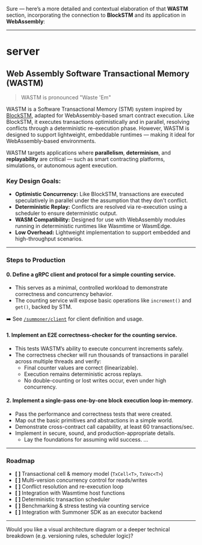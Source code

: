 Sure — here’s a more detailed and contextual elaboration of that **WASTM** section, incorporating the connection to **BlockSTM** and its application in **WebAssembly**:

---

# server  
## Web Assembly Software Transactional Memory (WASTM)  
> WASTM is pronounced "Waste 'Em"

WASTM is a Software Transactional Memory (STM) system inspired by [BlockSTM](https://arxiv.org/abs/2203.06871), adapted for WebAssembly-based smart contract execution. Like BlockSTM, it executes transactions optimistically and in parallel, resolving conflicts through a deterministic re-execution phase. However, WASTM is designed to support lightweight, embeddable runtimes — making it ideal for WebAssembly-based environments.

WASTM targets applications where **parallelism**, **determinism**, and **replayability** are critical — such as smart contracting platforms, simulations, or autonomous agent execution.

### Key Design Goals:
- **Optimistic Concurrency:** Like BlockSTM, transactions are executed speculatively in parallel under the assumption that they don't conflict.
- **Deterministic Replay:** Conflicts are resolved via re-execution using a scheduler to ensure deterministic output.
- **WASM Compatibility:** Designed for use with WebAssembly modules running in deterministic runtimes like Wasmtime or WasmEdge.
- **Low Overhead:** Lightweight implementation to support embedded and high-throughput scenarios.

---

### Steps to Production

#### 0. Define a gRPC client and protocol for a simple counting service.  
- This serves as a minimal, controlled workload to demonstrate correctness and concurrency behavior.
- The counting service will expose basic operations like `increment()` and `get()`, backed by STM.

➡️ See [`/summoner/client`](../client/) for client definition and usage.

#### 1. Implement an E2E correctness-checker for the counting service.  
- This tests WASTM’s ability to execute concurrent increments safely.
- The correctness checker will run thousands of transactions in parallel across multiple threads and verify:
  - Final counter values are correct (linearizable).
  - Execution remains deterministic across replays.
  - No double-counting or lost writes occur, even under high concurrency.

#### 2. Implement a single-pass one-by-one block execution loop in-memory.
- Pass the performance and correctness tests that were created.
- Map out the basic primitives and abstractions in a simple world.
- Demonstrate cross-contract call capability, at least 60 transactions/sec.
- Implement in secure, sound, and production-appropriate details.
  - Lay the foundations for assuming wild success.
...

---

### Roadmap
- **[ ]** Transactional cell & memory model (`TxCell<T>`, `TxVec<T>`)
- **[ ]** Multi-version concurrency control for reads/writes
- **[ ]** Conflict resolution and re-execution loop
- **[ ]** Integration with Wasmtime host functions
- **[ ]** Deterministic transaction scheduler
- **[ ]** Benchmarking & stress testing via counting service
- **[ ]** Integration with Summoner SDK as an executor backend

---

Would you like a visual architecture diagram or a deeper technical breakdown (e.g. versioning rules, scheduler logic)?